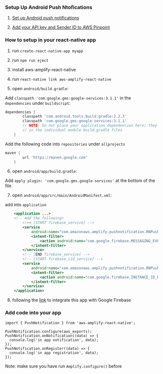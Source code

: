### Setup Up Android Push Ntofications

1. [Set up Android push notifications](https://docs.aws.amazon.com/pinpoint/latest/developerguide/mobile-push-android.html)

2. [Add your API key and Sender ID to AWS Pinpoint](https://docs.aws.amazon.com/pinpoint/latest/developerguide/getting-started-android-mobilehub.html)

### How to setup in your react-native app

1. run ```create-react-native-app myapp```

2. run ```npm run eject```

3. install aws-amplify-react-native

4. run ```react-native link aws-amplify-react-native```

5. open ```android/build.gradle```:

Add ```classpath 'com.google.gms:google-services:3.1.1'``` in the ```dependencies``` under ```buildscript```:
```gradle
dependencies {
        classpath 'com.android.tools.build:gradle:2.2.3'
        classpath 'com.google.gms:google-services:3.1.1'
        // NOTE: Do not place your application dependencies here; they belong
        // in the individual module build.gradle files
    }
```

Add the following code  into ```repositories``` under ```allprojects```
```gradle
maven {
        url 'https://maven.google.com'
    }
```

6. open ```android/app/build.gradle```:

Add ```apply plugin: 'com.google.gms.google-services'``` at the bottom of the file.

7. open ```android/app/src/main/AndroidManifest.xml```:

add into ```application```
```xml
    <application ...>
    <!-- Add the following>
        <!-- [START firebase_service] -->
        <service
            android:name="com.amazonaws.amplify.pushnotification.RNPushNotificationMessagingService">
            <intent-filter>
                <action android:name="com.google.firebase.MESSAGING_EVENT"/>
            </intent-filter>
        </service>
        <!-- [END firebase_service] -->
        <!-- [START firebase_iid_service] -->
        <service
            android:name="com.amazonaws.amplify.pushnotification.RNPushNotificationDeviceIDService">
            <intent-filter>
                <action android:name="com.google.firebase.INSTANCE_ID_EVENT"/>
            </intent-filter>
        </service>
    </application>
```

8. following the [link](https://firebase.google.com/docs/cloud-messaging/android/client?authuser=0) to integrate this app with Google Firebase

### Add code into your app


```
import { PushNotification } from 'aws-amplify-react-native';

PushNotification.configure(aws_exports);
PushNotification.onNotification((data) => {
  console.log('in app notification', data);
});
PushNotification.onRegister((data) => {
  console.log('in app registration', data);
});

```

Note: make sure you have run ```Amplify.configure()``` before